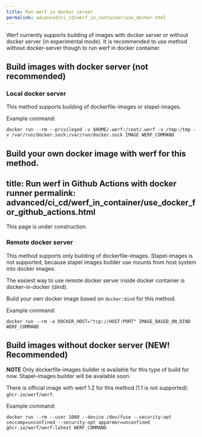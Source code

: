 ```yaml
---
title: Run werf in docker server
permalink: advanced/ci_cd/werf_in_container/use_docker.html
---
```


Werf currently supports building of images with docker server or without docker server (in experimental mode). It is recommended to use method without docker-server though to run werf in docker container.

## Build images with docker server (not recommended)

### Local docker server

This method supports building of dockerfile-images or stapel-images.

Example command:

```
docker run --rm --privileged -v $HOME/.werf:/root/.werf -v /tmp:/tmp -v /var/run/docker.sock:/var/run/docker.sock IMAGE WERF_COMMAND
```

Build your own docker image with werf for this method.
---
title: Run werf in Github Actions with docker runner
permalink: advanced/ci_cd/werf_in_container/use_docker_for_github_actions.html
---

This page is under construction.
### Remote docker server

This method supports only building of dockerfile-images. Stapel-images is not supported, because stapel images builder use mounts from host system into docker images.

The easiest way to use remote docker server inside docker container is docker-in-docker (dind).

Build your own docker image based on `docker:dind` for this method.

Example command:

```
docker run --rm -e DOCKER_HOST="tcp://HOST:PORT" IMAGE_BASED_ON_DIND WERF_COMMAND
```

## Build images without docker server (NEW! Recommended)

**NOTE** Only dockerfile-images builder is available for this type of build for now. Stapel-images builder will be available soon.

There is official image with werf 1.2 for this method (1.1 is not supported): `ghcr.io/werf/werf`.

Example command:

```
docker run --rm --user 1000 --device /dev/fuse --security-opt seccomp=unconfined --security-opt apparmor=unconfined ghcr.io/werf/werf:latest WERF_COMMAND
```
